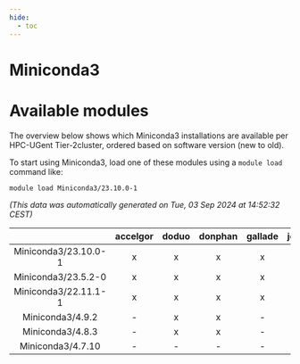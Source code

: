 ```yaml
---
hide:
  - toc
---
```


Miniconda3
==========

# Available modules


The overview below shows which Miniconda3 installations are available per HPC-UGent Tier-2cluster, ordered based on software version (new to old).

To start using Miniconda3, load one of these modules using a `module load` command like:

```shell
module load Miniconda3/23.10.0-1
```

*(This data was automatically generated on Tue, 03 Sep 2024 at 14:52:32 CEST)*  

| |accelgor|doduo|donphan|gallade|joltik|shinx|skitty|
| :---: | :---: | :---: | :---: | :---: | :---: | :---: | :---: |
|Miniconda3/23.10.0-1|x|x|x|x|x|x|x|
|Miniconda3/23.5.2-0|x|x|x|x|x|-|x|
|Miniconda3/22.11.1-1|x|x|x|x|x|-|x|
|Miniconda3/4.9.2|-|x|x|-|x|-|x|
|Miniconda3/4.8.3|-|x|x|-|x|-|x|
|Miniconda3/4.7.10|-|-|-|-|-|-|x|
